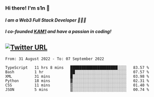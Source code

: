 ### Hi there! I'm s1n 👋
#### *I am a Web3 Full Stack Developer 👨🏽‍💻*
#### *I co-founded [KAM1](https://kam1.com) and have a passion in coding!*

[![Twitter URL](https://img.shields.io/twitter/url/https/twitter.com/bukotsunikki.svg?style=social&label=Follow%20%40s1n_s1nstyle)](https://twitter.com/s1n_s1nstyle)
---

<!--START_SECTION:waka-->

```text
From: 31 August 2022 - To: 07 September 2022

TypeScript   11 hrs 8 mins   █████████████████████░░░░   83.57 %
Bash         1 hr            ██░░░░░░░░░░░░░░░░░░░░░░░   07.57 %
XML          31 mins         █░░░░░░░░░░░░░░░░░░░░░░░░   03.98 %
Python       18 mins         ▓░░░░░░░░░░░░░░░░░░░░░░░░   02.31 %
CSS          11 mins         ▒░░░░░░░░░░░░░░░░░░░░░░░░   01.40 %
JSON         5 mins          ▒░░░░░░░░░░░░░░░░░░░░░░░░   00.74 %
```

<!--END_SECTION:waka-->

<!--
**s1nstyle/s1nstyle** is a ✨ _special_ ✨ repository because its `README.md` (this file) appears on your GitHub profile.

Here are some ideas to get you started:

- 🔭 I’m currently working on ...
- 🌱 I’m currently learning ...
- 👯 I’m looking to collaborate on ...
- 🤔 I’m looking for help with ...
- 💬 Ask me about ...
- 📫 How to reach me: ...
- 😄 Pronouns: ...
- ⚡ Fun fact: ...
-->
